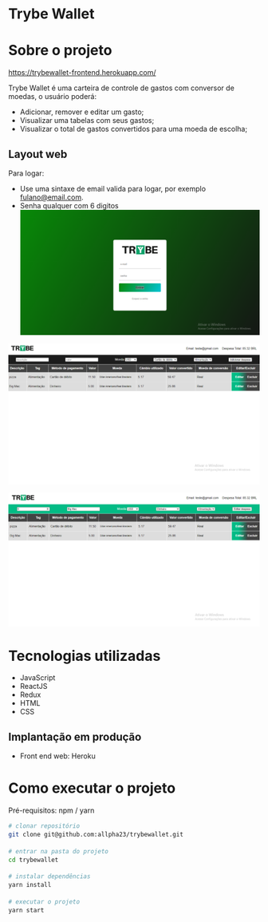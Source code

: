 # Trybe Wallet 

# Sobre o projeto

https://trybewallet-frontend.herokuapp.com/

Trybe Wallet é uma carteira de controle de gastos com conversor de moedas, o usuário poderá:
  - Adicionar, remover e editar um gasto;
  - Visualizar uma tabelas com seus gastos;
  - Visualizar o total de gastos convertidos para uma moeda de escolha;

## Layout web
Para logar:
 - Use uma sintaxe de email valida para logar, por exemplo fulano@email.com.
 - Senha qualquer com 6 digitos
![Web 1](https://github.com/allpha23/assets/raw/main/trybewallet/web-login.png)

![Web 2](https://github.com/allpha23/assets/raw/main/trybewallet/Web1.png)

![Web 3](https://github.com/allpha23/assets/raw/main/trybewallet/Web2.png)

# Tecnologias utilizadas

- JavaScript
- ReactJS
- Redux
- HTML
- CSS

## Implantação em produção
- Front end web: Heroku

# Como executar o projeto

Pré-requisitos: npm / yarn

```bash
# clonar repositório
git clone git@github.com:allpha23/trybewallet.git

# entrar na pasta do projeto
cd trybewallet

# instalar dependências
yarn install

# executar o projeto
yarn start
```
